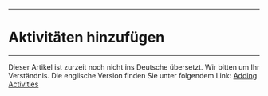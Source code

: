 ****
# Aktivitäten hinzufügen
---

Dieser Artikel ist zurzeit noch nicht ins Deutsche übersetzt. Wir bitten um Ihr Verständnis. Die englische Version finden Sie unter folgendem Link: [Adding Activities](https://help.toladata.com/en/toladata-course/lesson-3-new-program-setup/adding-activities.html)

